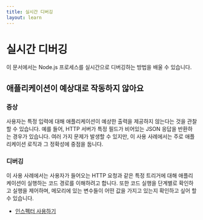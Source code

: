 ```yaml
---
title: 실시간 디버깅
layout: learn
---
```


# 실시간 디버깅

이 문서에서는 Node.js 프로세스를 실시간으로 디버깅하는 방법을 배울 수 있습니다.

## 애플리케이션이 예상대로 작동하지 않아요

### 증상

사용자는 특정 입력에 대해 애플리케이션이 예상한 출력을 제공하지 않는다는 것을 관찰할 수 있습니다. 예를 들어, HTTP 서버가 특정 필드가 비어있는 JSON 응답을 반환하는 경우가 있습니다. 여러 가지 문제가 발생할 수 있지만, 이 사용 사례에서는 주로 애플리케이션 로직과 그 정확성에 중점을 둡니다.

### 디버깅

이 사용 사례에서는 사용자가 들어오는 HTTP 요청과 같은 특정 트리거에 대해 애플리케이션이 실행하는 코드 경로를 이해하려고 합니다. 또한 코드 실행을 단계별로 확인하고 실행을 제어하며, 메모리에 있는 변수들이 어떤 값을 가지고 있는지 확인하고 싶어 할 수 있습니다.

- [인스펙터 사용하기](/learn/diagnostics/live-debugging/using-inspector)
